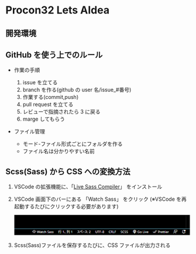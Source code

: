 # Procon32 Lets AIdea

## 開発環境

## GitHub を使う上でのルール

- 作業の手順

  1.  issue を立てる
  2.  branch を作る(github の user 名/issue\_#番号)
  3.  作業する(commit,push)
  4.  pull request を立てる
  5.  レビューで指摘されたら 3 に戻る
  6.  marge してもらう

- ファイル管理

  - モード-ファイル形式ごとにフォルダを作る
  - ファイル名は分かりやすい名前

## Scss(Sass) から CSS への変換方法

1. VSCode の拡張機能に、「[Live Sass Compiler](https://marketplace.visualstudio.com/items?itemName=ritwickdey.live-sass)」 をインストール
2. VSCode 画面下のバーにある 「Watch Sass」 をクリック (※VSCode を再起動するたびにクリックする必要があります)

   ![Watch Sass](doc/Watch_Sass.png)

3. Scss(Sass)ファイルを保存するたびに、CSS ファイルが出力される
